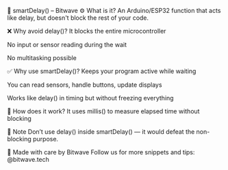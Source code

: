📘 smartDelay() – Bitwave
⚙️ What is it?
An Arduino/ESP32 function that acts like delay, but doesn't block the rest of your code.

❌ Why avoid delay()?
It blocks the entire microcontroller

No input or sensor reading during the wait

No multitasking possible

✅ Why use smartDelay()?
Keeps your program active while waiting

You can read sensors, handle buttons, update displays

Works like delay() in timing but without freezing everything

🧠 How does it work?
It uses millis() to measure elapsed time without blocking

📌 Note
Don’t use delay() inside smartDelay() — it would defeat the non-blocking purpose.

🔧 Made with care by Bitwave
Follow us for more snippets and tips: @bitwave.tech
